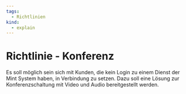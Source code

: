 ```yaml
---
tags:
  - Richtlinien
kind:
  - explain
---
```

# Richtlinie - Konferenz

Es soll möglich sein sich mit Kunden, die kein Login zu einem Dienst der Mint System haben, in Verbindung zu setzen. Dazu soll eine Lösung zur Konferenzschaltung mit Video und Audio bereitgestellt werden.